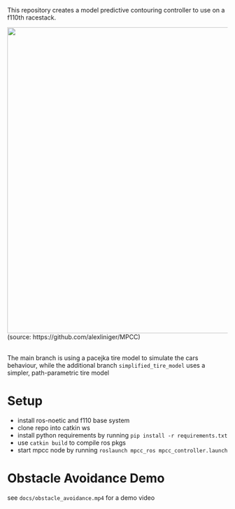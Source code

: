 This repository creates a model predictive contouring controller to use on a f110th racestack.

<img src="https://github.com/wueestry/f110_mpcc/blob/main/docs/MPC_sim.gif" width="700" />
 (source: https://github.com/alexliniger/MPCC)

\
The main branch is using a pacejka tire model to simulate the cars behaviour, while the additional branch `simplified_tire_model` uses a simpler, path-parametric tire model

# Setup
- install ros-noetic and f110 base system
- clone repo into catkin ws
- install python requirements by running `pip install -r requirements.txt` 
- use `catkin build` to compile ros pkgs
- start mpcc node by running `roslaunch mpcc_ros mpcc_controller.launch`

# Obstacle Avoidance Demo
see `docs/obstacle_avoidance.mp4` for a demo video
